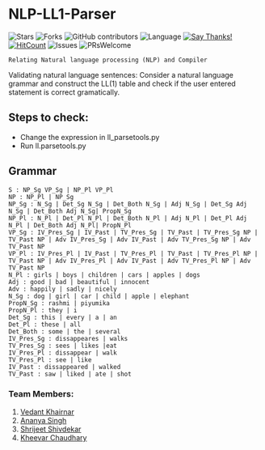 # NLP-LL1-Parser


![Stars](https://img.shields.io/github/stars/VedantKhairnar/NLP-LL1-Parser.svg?style=social)
![Forks](https://img.shields.io/github/forks/VedantKhairnar/NLP-LL1-Parser.svg?style=social)
![GitHub contributors](https://img.shields.io/github/contributors/VedantKhairnar/NLP-LL1-Parser.svg)
![Language](https://img.shields.io/github/languages/top/VedantKhairnar/NLP-LL1-Parser.svg)
[![Say Thanks!](https://img.shields.io/badge/Say-Thanks!-yellow.svg)](https://vedantkhairnar.ml)
[![HitCount](http://hits.dwyl.io/VedantKhairnar/NLP-LL1-Parser.svg)](http://hits.dwyl.io/VedantKhairnar/Face-Recognition-based-Attendance-System)
![Issues](https://img.shields.io/github/issues/VedantKhairnar/NLP-LL1-Parser)
![PRsWelcome](https://img.shields.io/badge/PRs-welcome-informational)

``
Relating Natural language processing (NLP) and Compiler
``


Validating natural language sentences: Consider a natural language grammar and construct the LL(1) table and check if the user entered statement is correct gramatically.


## Steps to check:
- Change the expression in ll_parsetools.py
- Run ll.parsetools.py

## Grammar
```
S : NP_Sg VP_Sg | NP_Pl VP_Pl
NP : NP_Pl | NP_Sg
NP_Sg : N_Sg | Det_Sg N_Sg | Det_Both N_Sg | Adj N_Sg | Det_Sg Adj N_Sg | Det_Both Adj N_Sg| PropN_Sg
NP_Pl : N_Pl | Det_Pl N_Pl | Det_Both N_Pl | Adj N_Pl | Det_Pl Adj N_Pl | Det_Both Adj N_Pl| PropN_Pl
VP_Sg : IV_Pres_Sg | IV_Past | TV_Pres_Sg | TV_Past | TV_Pres_Sg NP | TV_Past NP | Adv IV_Pres_Sg | Adv IV_Past | Adv TV_Pres_Sg NP | Adv TV_Past NP
VP_Pl : IV_Pres_Pl | IV_Past | TV_Pres_Pl | TV_Past | TV_Pres_Pl NP | TV_Past NP | Adv IV_Pres_Pl | Adv IV_Past | Adv TV_Pres_Pl NP | Adv TV_Past NP
N_Pl : girls | boys | children | cars | apples | dogs
Adj : good | bad | beautiful | innocent
Adv : happily | sadly | nicely
N_Sg : dog | girl | car | child | apple | elephant
PropN_Sg : rashmi | piyumika
PropN_Pl : they | i
Det_Sg : this | every | a | an
Det_Pl : these | all
Det_Both : some | the | several
IV_Pres_Sg : dissappeares | walks
TV_Pres_Sg : sees | likes |eat
IV_Pres_Pl : dissappear | walk
TV_Pres_Pl : see | like
IV_Past : dissappeared | walked
TV_Past : saw | liked | ate | shot
```

### Team Members:

1. [Vedant Khairnar](https://vedantkhairnar.ml/)
2. [Ananya Singh](#)
3. [Shrijeet Shivdekar](#)
4. [Kheevar Chaudhary](#)
